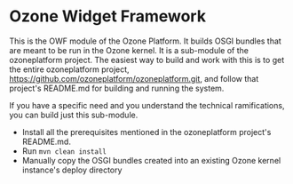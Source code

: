 Ozone Widget Framework
======================

This is the OWF module of the Ozone Platform.  It builds OSGI bundles that are meant to be run in the 
Ozone kernel.  It is a sub-module of the ozoneplatform project.  The easiest way to build and work with this
is to get the entire ozoneplatform project, https://github.com/ozoneplatform/ozoneplatform.git, and follow
that project's README.md for building and running the system.

If you have a specific need and you understand the technical ramifications, you can build just this sub-module.
* Install all the prerequisites mentioned in the ozoneplatform project's README.md.
* Run `mvn clean install`
* Manually copy the OSGI bundles created into an existing Ozone kernel instance's deploy directory
